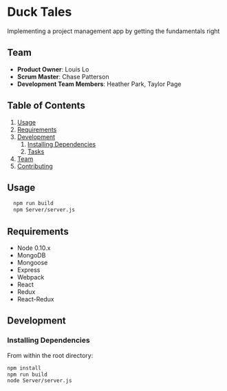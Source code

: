 # Duck Tales

  Implementing a project management app by getting the fundamentals right

## Team

  - __Product Owner__: Louis Lo
  - __Scrum Master__: Chase Patterson
  - __Development Team Members__: Heather Park, Taylor Page

## Table of Contents

1. [Usage](#Usage)
1. [Requirements](#requirements)
1. [Development](#development)
    1. [Installing Dependencies](#installing-dependencies)
    1. [Tasks](#tasks)
1. [Team](#team)
1. [Contributing](#contributing)

## Usage

```sh
  npm run build
  npm Server/server.js
```

## Requirements

- Node 0.10.x
- MongoDB
- Mongoose
- Express
- Webpack
- React
- Redux
- React-Redux

## Development

### Installing Dependencies

From within the root directory:

```sh
npm install
npm run build
node Server/server.js
```
